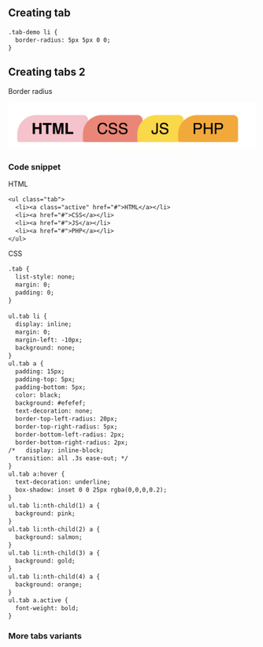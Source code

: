 ## Creating tab


	.tab-demo li {
	  border-radius: 5px 5px 0 0;
	}


## Creating tabs 2

Border radius

![](./images/tabs.png)

### Code snippet

HTML

	<ul class="tab">
	  <li><a class="active" href="#">HTML</a></li>
	  <li><a href="#">CSS</a></li>
	  <li><a href="#">JS</a></li>
	  <li><a href="#">PHP</a></li>
	</ul>

CSS

	.tab {
	  list-style: none;
	  margin: 0;
	  padding: 0;
	}
	
	ul.tab li {
	  display: inline;
	  margin: 0;
	  margin-left: -10px;
	  background: none;
	}
	ul.tab a {
	  padding: 15px;
	  padding-top: 5px;
	  padding-bottom: 5px;
	  color: black;
	  background: #efefef;
	  text-decoration: none;
	  border-top-left-radius: 20px;
	  border-top-right-radius: 5px;
	  border-bottom-left-radius: 2px;
	  border-bottom-right-radius: 2px;
	/*   display: inline-block;
	  transition: all .3s ease-out; */
	}
	ul.tab a:hover {
	  text-decoration: underline;
	  box-shadow: inset 0 0 25px rgba(0,0,0,0.2);
	}
	ul.tab li:nth-child(1) a {
	  background: pink;
	}
	ul.tab li:nth-child(2) a {
	  background: salmon;
	}
	ul.tab li:nth-child(3) a {
	  background: gold;
	}
	ul.tab li:nth-child(4) a {
	  background: orange;
	}
	ul.tab a.active {
	  font-weight: bold;
	}





### More tabs variants